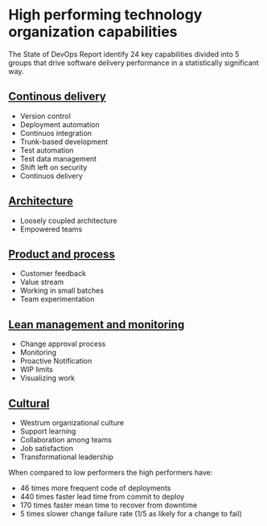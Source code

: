 # High performing technology organization capabilities


The State of DevOps Report identify 24 key capabilities divided into 5 groups that drive software delivery performance in a statistically significant way.


## [Continous delivery](https://github.com/gramland/devops-culture/blob/master/accelerate/Continuous%20delivery/readme.md)
* Version control
* Deployment automation
* Continuos integration
* Trunk-based development
* Test automation 
* Test data management
* Shift left on security
* Continuos delivery


## [Architecture](https://github.com/gramland/devops-culture/tree/master/accelerate/Architecture)
* Loosely coupled architecture
* Empowered teams


## [Product and process](https://github.com/gramland/devops-culture/tree/master/accelerate/Product%20and%20process)
* Customer feedback
* Value stream
* Working in small batches
* Team experimentation


## [Lean management and monitoring](https://github.com/gramland/devops-culture/tree/master/accelerate/Lean%20management%20and%20monitoring)
* Change approval process
* Monitoring 
* Proactive Notification 
* WIP limits 
* Visualizing work 


## [Cultural](https://github.com/gramland/devops-culture/tree/master/accelerate/Cultural)
* Westrum organizational culture
* Support learning
* Collaboration among teams
* Job satisfaction
* Transformational leadership


When compared to low performers the high performers have: 
  - 46 times more frequent code of deployments 
  - 440 times faster lead time from commit to deploy 
  - 170 times faster mean time to recover from downtime 
  - 5 times slower change failure rate (1/5 as likely for a change to fail)


